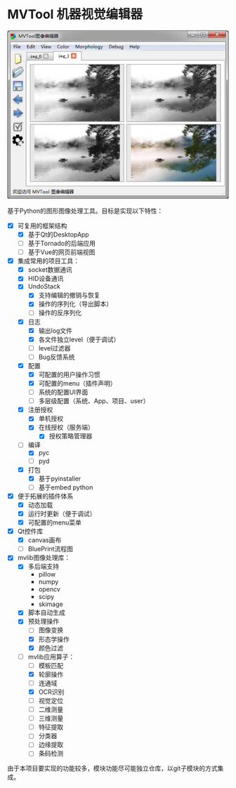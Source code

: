 
# MVTool 机器视觉编辑器

![](screenshot.jpg)

基于Python的图形图像处理工具。目标是实现以下特性：

- [x] 可复用的框架结构
    - [x] 基于Qt的DesktopApp
    - [ ] 基于Tornado的后端应用
    - [ ] 基于Vue的网页前端视图
- [x] 集成常用的项目工具：
    - [x] socket数据通讯
    - [x] HID设备通讯
    - [x] UndoStack
        - [x] 支持编辑的撤销与恢复
        - [x] 操作的序列化（导出脚本）
        - [ ] 操作的反序列化
    - [x] 日志
        - [x] 输出log文件
        - [x] 各文件独立level（便于调试）
        - [ ] level过滤器
        - [ ] Bug反馈系统
    - [x] 配置
        - [x] 可配置的用户操作习惯
        - [x] 可配置的menu（插件声明）
        - [ ] 系统的配置UI界面
        - [ ] 多层级配置（系统、App、项目、user）
    - [x] 注册授权
        - [x] 单机授权
        - [x] 在线授权（服务端）
            - [x] 授权策略管理器
    - [ ] 编译
        - [x] pyc
        - [ ] pyd
    - [x] 打包
        - [x] 基于pyinstaller
        - [ ] 基于embed python
- [x] 便于拓展的插件体系
    - [x] 动态加载
    - [x] 运行时更新（便于调试）
    - [x] 可配置的menu菜单
- [x] Qt控件库
    - [x] canvas画布
    - [ ] BluePrint流程图
- [x] mvlib图像处理库：
    - [x] 多后端支持
        * pillow
        * numpy
        * opencv
        * scipy
        * skimage
    - [x] 脚本自动生成
    - [x] 预处理操作
        - [ ] 图像变换
        - [x] 形态学操作
        - [x] 颜色过滤
    - [ ] mvlib应用算子：
        - [ ] 模板匹配
        - [x] 轮廓操作
        - [ ] 连通域
        - [x] OCR识别
        - [ ] 视觉定位
        - [ ] 二维测量
        - [ ] 三维测量
        - [ ] 特征提取
        - [ ] 分类器
        - [ ] 边缘提取
        - [ ] 条码检测

由于本项目要实现的功能较多，模块功能尽可能独立仓库，以git子模块的方式集成。

